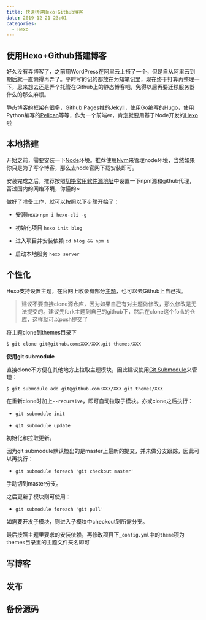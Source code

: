 ```yaml
---
title: 快速搭建Hexo+Github博客
date: 2019-12-21 23:01
categories: 
  - Hexo
---
```


## 使用Hexo+Github搭建博客

好久没有弄博客了，之前用WordPress在阿里云上搭了一个，但是自从阿里云到期后就一直懒得再弄了。平时写的记的都放在为知笔记里，现在终于打算再整理一下，思来想去还是弄个托管在Github上的静态博客吧，免得以后再要迁移服务器什么的那么麻烦。

静态博客的框架有很多，Github Pages推的[Jekyll](https://jekyllrb.com/)，使用Go编写的[Hugo](https://gohugo.io/)，使用Python编写的[Pelican](https://getpelican.com/)等等，作为一个前端er，肯定就要用基于Node开发的[Hexo](https://hexo.io/zh-cn/)啦

## 本地搭建

开始之前，需要安装一下[Node](https://nodejs.org/zh-cn/)环境。推荐使用[Nvm](https://github.com/nvm-sh/nvm)来管理node环境，当然如果你只是为了写个博客，那么去node官网下载安装即可。

安装完成之后，推荐按照[切换常用软件源地址](/2019/12/source-address-switch/)中设置一下npm源和github代理，否过国内的网络环境，你懂的~

做好了准备工作，就可以按照以下步骤开始了：

- 安装hexo `npm i hexo-cli -g`

- 初始化项目 `hexo init blog`

- 进入项目并安装依赖 `cd blog && npm i`

- 启动本地服务 `hexo server`

## 个性化

Hexo支持设置主题，在官网上收录有部分[主题](https://hexo.io/themes/)，也可以去Github上自己找。

> 建议不要直接clone源仓库，因为如果自己有对主题做修改，那么修改是无法提交的。建议先fork主题到自己的github下，然后在clone这个fork的仓库，这样就可以push提交了

将主题clone到themes目录下

```bash
$ git clone git@github.com:XXX/XXX.git themes/XXX
```

**使用git submodule**

直接clone不方便在其他地方上拉取主题模块，因此建议使用[Git Submodule](https://git-scm.com/book/zh/v2/Git-%E5%B7%A5%E5%85%B7-%E5%AD%90%E6%A8%A1%E5%9D%97)来管理：

```bash
$ git submodule add git@github.com:XXX/XXX.git themes/XXX
```

在重新clone时加上`--recursive`，即可自动拉取子模块。亦或clone之后执行：

- `git submodule init`

- `git submodule update` 

初始化和拉取更新。

因为git submodule默认检出的是master上最新的提交，并未做分支跟踪，因此可以再执行：

- `git submodule foreach 'git checkout master'`
    
手动切到master分支。
    
之后更新子模块则可使用：

- `git submodule foreach 'git pull'`
    
如需要开发子模块，则进入子模块中checkout到所需分支。

最后按照主题里要求的安装依赖，再修改项目下`_config.yml`中的`theme`项为themes目录里的主题文件夹名即可


## 写博客

## 发布

## 备份源码